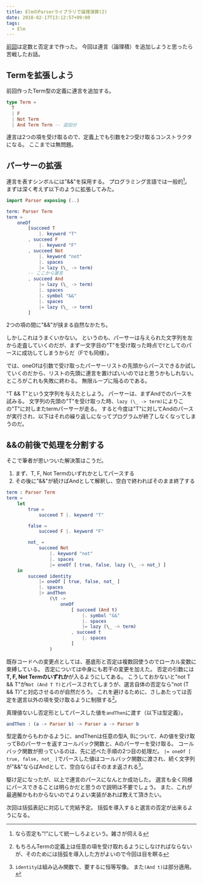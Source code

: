 ```yaml
---
title: ElmのParserライブラリで論理演算(2)
date: 2018-02-17T13:12:57+09:00
tags:
  - Elm
---
```

[前回](/post/elm-boolean-parser-1)は定数と否定まで作った。
今回は連言（論理積）を追加しようと思ったら苦戦したお話。

## Termを拡張しよう
前回作ったTerm型の定義に連言を追加する。

```elm
type Term =
  T
  | F
  | Not Term
  | And Term Term -- 追加分
```

連言は2つの項を受け取るので、定義上でも引数を2つ受け取るコンストラクタになる。
ここまでは無問題。

## パーサーの拡張
連言を表すシンボルには"&&"を採用する。
プログラミング言語では一般的[^1]。
まずは深く考えず以下のように拡張してみた。

[^1]: なら否定も"!"にして統一しろよという。雑さが伺える

```elm
import Parser exposing (..)

term: Parser Term
term =
    oneOf
        [succeed T
            |. keyword "T"
        , succeed F
            |. keyword "F"
        , succeed Not
            |. keyword "not"
            |. spaces
            |= lazy (\_ -> term)
        -- ここから連言
        , succeed And
            |= lazy (\_ -> term)
            |. spaces
            |. symbol "&&"
            |. spaces
            |= lazy (\_ -> term)
        ]
```

2つの項の間に"&&"が挟まる自然なかたち。

しかしこれはうまくいかない。
というのも、パーサーは与えられた文字列を左から走査していくのだが、まず一文字目の"T"を受け取った時点で`T`としてのパースに成功してしまうからだ（Fでも同様）。

では、oneOfは引数で受け取ったパーサーリストの先頭からパースできるか試していくのだから、リストの先頭に連言を置けばいいのではと思うかもしれない。
ところがこれも失敗に終わる。
無限ループに陥るのである。

"T && T"という文字列を与えたとしよう。
パーサーは、まずAndでのパースを試みる。
文字列の先頭の"T"を受け取った時、`lazy (\_ -> term)`によりこの"T"に対しまたtermパーサーが走る。
すると今度は"T"に対してAndのパースが実行され、以下はそれの繰り返しになってプログラムが終了しなくなってしまうのだ。

## &&の前後で処理を分割する
そこで筆者が思いついた解決策はこうだ。

1. まず、T, F, Not Termのいずれかとしてパースする
1. その後に"&&"が続けばAndとして解釈し、空白で終わればそのまま終了する

```elm
term : Parser Term
term =
    let
        true =
            succeed T |. keyword "T"

        false =
            succeed F |. keyword "F"

        not_ =
            succeed Not
                |. keyword "not"
                |. spaces
                |= oneOf [ true, false, lazy (\_ -> not_) ]
    in
        succeed identity
            |= oneOf [ true, false, not_ ]
            |. spaces
            |> andThen
                (\t ->
                    oneOf
                        [ succeed (And t)
                            |. symbol "&&"
                            |. spaces
                            |= lazy (\_ -> term)
                        , succeed t
                            |. spaces
                        ]
                )
```

既存コードへの変更点としては、基底形と否定は複数回使うのでローカル変数に束縛している。
否定については中身にも若干の変更を加えた。
否定の引数には**T, F, Not Termのいずれか**が入るようにしてある。
こうしておかないと"not T && T"が`Not (And T T)`とパースされてしまうが、選言自体の否定なら"not (T && T)"と対応させるのが自然だろう。
これを避けるために、さしあたっては否定を選言以外の項を受け取るように制限する[^2]。

[^2]: もちろんTermの定義上は任意の項を受け取れるようにしなければならないが、そのためには括弧を導入した方がよいので今回は目を瞑る

真理値ないし否定形としてパースした値を`andThen`に渡す（以下は型定義）。

```elm
andThen : (a -> Parser b) -> Parser a -> Parser b
```

型定義からもわかるように、andThenは任意の型A, Bについて、Aの値を受け取ってBのパーサーを返すコールバック関数と、Aのパーサーを受け取る。
コールバック関数が担っているのは、先に述べた手順の2つ目の処理だ。
`|= oneOf [ true, false, not_ ]`でパースした値はコールバック関数に渡され、続く文字列が"&&"ならばAndとして、空白ならばそのまま返される[^3]。

[^3]: `identity`は組み込み関数で、要するに恒等写像。 また`(And t)`は部分適用。

駆け足になったが、以上で連言のパースになんとか成功した。
選言も全く同様にパースできることは明らかだと思うので説明は不要でしょう。
また、これが最適解かもわからないのでよりよい実装があれば教えて頂きたい。

次回は括弧表記に対応して完結予定。
括弧を導入すると選言の否定が出来るようになる。
